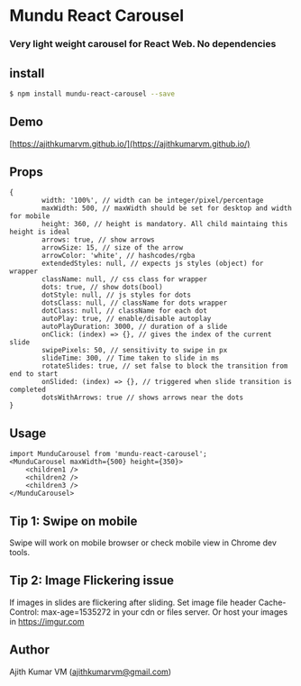# Mundu React Carousel
### Very light weight carousel for React Web. No dependencies

## install
```bash
$ npm install mundu-react-carousel --save
```

## Demo
[https://ajithkumarvm.github.io/](https://ajithkumarvm.github.io/)


## Props

``` 
{
        width: '100%', // width can be integer/pixel/percentage
        maxWidth: 500, // maxWidth should be set for desktop and width for mobile
        height: 360, // height is mandatory. All child maintaing this height is ideal
        arrows: true, // show arrows
        arrowSize: 15, // size of the arrow
        arrowColor: 'white', // hashcodes/rgba
        extendedStyles: null, // expects js styles (object) for wrapper
        className: null, // css class for wrapper
        dots: true, // show dots(bool)
        dotStyle: null, // js styles for dots
        dotsClass: null, // className for dots wrapper
        dotClass: null, // className for each dot
        autoPlay: true, // enable/disable autoplay
        autoPlayDuration: 3000, // duration of a slide
        onClick: (index) => {}, // gives the index of the current slide
        swipePixels: 50, // sensitivity to swipe in px
        slideTime: 300, // Time taken to slide in ms
        rotateSlides: true, // set false to block the transition from end to start
        onSlided: (index) => {}, // triggered when slide transition is completed
        dotsWithArrows: true // shows arrows near the dots
}
```

## Usage

```
import MunduCarousel from 'mundu-react-carousel';
<MunduCarousel maxWidth={500} height={350}>
    <children1 />
    <children2 />
    <children3 />
</MunduCarousel>
```

## Tip 1: Swipe on mobile

Swipe will work on mobile browser or check mobile view in Chrome dev tools.

## Tip 2: Image Flickering issue

If images in slides are flickering after sliding. Set image file header Cache-Control: max-age=1535272 in your cdn or files server. Or host your images in https://imgur.com

## Author
Ajith Kumar VM (ajithkumarvm@gmail.com)
